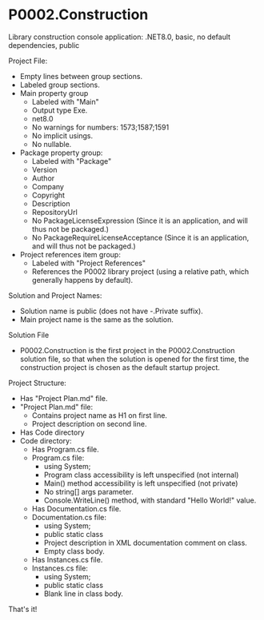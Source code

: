 # P0002.Construction
Library construction console application: .NET8.0, basic, no default dependencies, public


Project File:

* Empty lines between group sections.
* Labeled group sections.
* Main property group
	* Labeled with "Main"
	* Output type Exe.
	* net8.0
	* No warnings for numbers: 1573;1587;1591
	* No implicit usings.
	* No nullable.
* Package property group:
	* Labeled with "Package" 
	* Version
	* Author
	* Company
	* Copyright
	* Description
	* RepositoryUrl
	* No PackageLicenseExpression (Since it is an application, and will thus not be packaged.)
	* No PackageRequireLicenseAcceptance (Since it is an application, and will thus not be packaged.)
* Project references item group:
	* Labeled with "Project References"
	* References the P0002 library project (using a relative path, which generally happens by default).


Solution and Project Names:

* Solution name is public (does not have -.Private suffix).
* Main project name is the same as the solution.


Solution File

* P0002.Construction is the first project in the P0002.Construction solution file, so that when the solution is opened for the first time, the construction project is chosen as the default startup project.


Project Structure:

* Has "Project Plan.md" file.
* "Project Plan.md" file:
	* Contains project name as H1 on first line.
	* Project description on second line.
* Has Code directory
* Code directory:
	* Has Program.cs file.
	* Program.cs file:
		* using System;
		* Program class accessibility is left unspecified (not internal)
		* Main() method accessibility is left unspecified (not private)
		* No string[] args parameter.
		* Console.WriteLine() method, with standard "Hello World!" value.
	* Has Documentation.cs file.
	* Documentation.cs file:
		* using System;
		* public static class
		* Project description in XML documentation comment on class.
		* Empty class body.
	* Has Instances.cs file.
	* Instances.cs file:
		* using System;
		* public static class
		* Blank line in class body.

That's it!